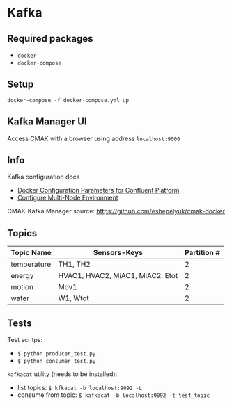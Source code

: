 # Kafka

## Required packages
- `docker`
- `docker-compose`

## Setup
`docker-compose -f docker-compose.yml up`

## Kafka Manager UI
Access CMAK with a browser using address `localhost:9000`

## Info
Kafka configuration docs
- [Docker Configuration Parameters for Confluent Platform](https://docs.confluent.io/platform/current/installation/docker/config-reference.html#required-zk-settings)
- [Configure Multi-Node Environment
](https://docs.confluent.io/platform/current/kafka/multi-node.html#configure-multi-node-environment)

CMAK-Kafka Manager source: https://github.com/eshepelyuk/cmak-docker

## Topics

| Topic Name  | Sensors-Keys                       | Partition # |
|-------------|------------------------------------|-------------|
| temperature | TH1, TH2                           | 2           |
| energy      | HVAC1, HVAC2,   MiAC1, MiAC2, Etot | 2           |
| motion      | Mov1                               | 2           |
| water       | W1, Wtot                           | 2           |


## Tests
Test scritps:
- `$ python producer_test.py`
- `$ python consumer_test.py`

`kafkacat` utility (needs to be installed):
- list topics: `$ kfkacat -b localhost:9092 -L`
- consume from topic: `$ kafkacat -b localhost:9092 -t test_topic`